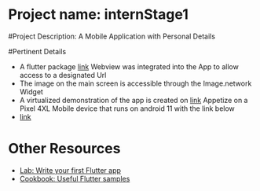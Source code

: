 # Project name: internStage1

#Project Description: A Mobile Application with Personal Details

#Pertinent Details
- A flutter package [link](https://pub.dev) Webview was integrated into the App to allow access to a designated Url
- The image on the main screen is accessible through the Image.network Widget
- A virtualized demonstration of the app is created on [link](https://appetize.io) Appetize on a Pixel 4XL Mobile device that runs on android 11 with the link below
- [link](https://appetize.io/app/u6fmfyek4wlbugidg66wx6ivji?device=pixel4xl&osVersion=11.0&scale=75) 


# Other Resources 
- [Lab: Write your first Flutter app](https://docs.flutter.dev/get-started/codelab)
- [Cookbook: Useful Flutter samples](https://docs.flutter.dev/cookbook)



